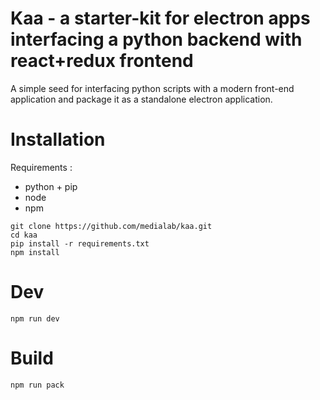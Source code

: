 Kaa - a starter-kit for electron apps interfacing a python backend with react+redux frontend
===

A simple seed for interfacing python scripts with a modern front-end application and package it as a standalone electron application.

# Installation

Requirements :

* python + pip
* node
* npm

```
git clone https://github.com/medialab/kaa.git
cd kaa
pip install -r requirements.txt
npm install
```

# Dev

```
npm run dev
```

# Build

```
npm run pack
```